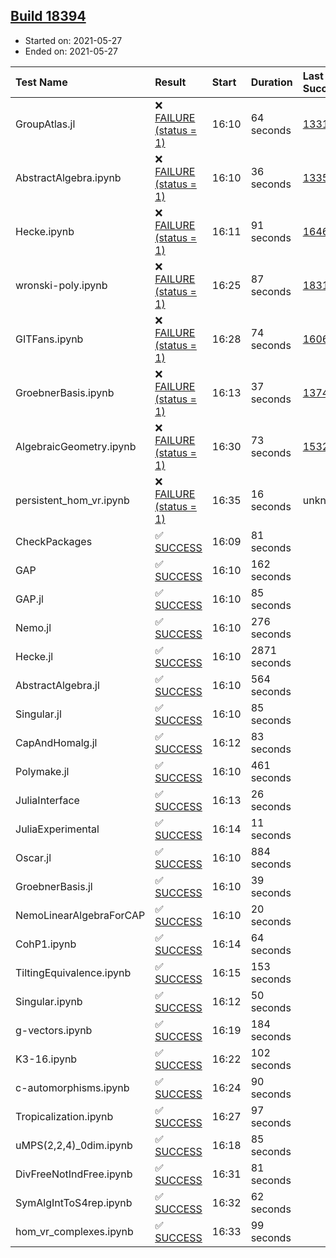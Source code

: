 ## [Build 18394](https://oscarci.mathematik.uni-kl.de/job/oscar/18394/)

* Started on: 2021-05-27
* Ended on: 2021-05-27

| Test Name    | Result | Start | Duration | Last Success | First Failure |
|:-------------|:-------|:------|:---------|:-------------|:--------------|
| GroupAtlas.jl | ❌ [FAILURE (status = 1)](https://oscarci.mathematik.uni-kl.de/job/oscar/18394/artifact/logs/build-18394/GroupAtlas.jl.log) | 16:10 | 64 seconds | [13311](https://oscarci.mathematik.uni-kl.de/job/oscar/13311/) | [13312](https://oscarci.mathematik.uni-kl.de/job/oscar/13312/) |
| AbstractAlgebra.ipynb | ❌ [FAILURE (status = 1)](https://oscarci.mathematik.uni-kl.de/job/oscar/18394/artifact/logs/build-18394/AbstractAlgebra.ipynb.log) | 16:10 | 36 seconds | [13355](https://oscarci.mathematik.uni-kl.de/job/oscar/13355/) | [13356](https://oscarci.mathematik.uni-kl.de/job/oscar/13356/) |
| Hecke.ipynb | ❌ [FAILURE (status = 1)](https://oscarci.mathematik.uni-kl.de/job/oscar/18394/artifact/logs/build-18394/Hecke.ipynb.log) | 16:11 | 91 seconds | [16463](https://oscarci.mathematik.uni-kl.de/job/oscar/16463/) | [16464](https://oscarci.mathematik.uni-kl.de/job/oscar/16464/) |
| wronski-poly.ipynb | ❌ [FAILURE (status = 1)](https://oscarci.mathematik.uni-kl.de/job/oscar/18394/artifact/logs/build-18394/wronski-poly.ipynb.log) | 16:25 | 87 seconds | [18314](https://oscarci.mathematik.uni-kl.de/job/oscar/18314/) | [18315](https://oscarci.mathematik.uni-kl.de/job/oscar/18315/) |
| GITFans.ipynb | ❌ [FAILURE (status = 1)](https://oscarci.mathematik.uni-kl.de/job/oscar/18394/artifact/logs/build-18394/GITFans.ipynb.log) | 16:28 | 74 seconds | [16068](https://oscarci.mathematik.uni-kl.de/job/oscar/16068/) | [16069](https://oscarci.mathematik.uni-kl.de/job/oscar/16069/) |
| GroebnerBasis.ipynb | ❌ [FAILURE (status = 1)](https://oscarci.mathematik.uni-kl.de/job/oscar/18394/artifact/logs/build-18394/GroebnerBasis.ipynb.log) | 16:13 | 37 seconds | [13748](https://oscarci.mathematik.uni-kl.de/job/oscar/13748/) | [13749](https://oscarci.mathematik.uni-kl.de/job/oscar/13749/) |
| AlgebraicGeometry.ipynb | ❌ [FAILURE (status = 1)](https://oscarci.mathematik.uni-kl.de/job/oscar/18394/artifact/logs/build-18394/AlgebraicGeometry.ipynb.log) | 16:30 | 73 seconds | [15322](https://oscarci.mathematik.uni-kl.de/job/oscar/15322/) | [15323](https://oscarci.mathematik.uni-kl.de/job/oscar/15323/) |
| persistent_hom_vr.ipynb | ❌ [FAILURE (status = 1)](https://oscarci.mathematik.uni-kl.de/job/oscar/18394/artifact/logs/build-18394/persistent_hom_vr.ipynb.log) | 16:35 | 16 seconds | unknown | unknown |
| CheckPackages | ✅ [SUCCESS](https://oscarci.mathematik.uni-kl.de/job/oscar/18394/artifact/logs/build-18394/CheckPackages.log) | 16:09 | 81 seconds |  |  |
| GAP | ✅ [SUCCESS](https://oscarci.mathematik.uni-kl.de/job/oscar/18394/artifact/logs/build-18394/GAP.log) | 16:10 | 162 seconds |  |  |
| GAP.jl | ✅ [SUCCESS](https://oscarci.mathematik.uni-kl.de/job/oscar/18394/artifact/logs/build-18394/GAP.jl.log) | 16:10 | 85 seconds |  |  |
| Nemo.jl | ✅ [SUCCESS](https://oscarci.mathematik.uni-kl.de/job/oscar/18394/artifact/logs/build-18394/Nemo.jl.log) | 16:10 | 276 seconds |  |  |
| Hecke.jl | ✅ [SUCCESS](https://oscarci.mathematik.uni-kl.de/job/oscar/18394/artifact/logs/build-18394/Hecke.jl.log) | 16:10 | 2871 seconds |  |  |
| AbstractAlgebra.jl | ✅ [SUCCESS](https://oscarci.mathematik.uni-kl.de/job/oscar/18394/artifact/logs/build-18394/AbstractAlgebra.jl.log) | 16:10 | 564 seconds |  |  |
| Singular.jl | ✅ [SUCCESS](https://oscarci.mathematik.uni-kl.de/job/oscar/18394/artifact/logs/build-18394/Singular.jl.log) | 16:10 | 85 seconds |  |  |
| CapAndHomalg.jl | ✅ [SUCCESS](https://oscarci.mathematik.uni-kl.de/job/oscar/18394/artifact/logs/build-18394/CapAndHomalg.jl.log) | 16:12 | 83 seconds |  |  |
| Polymake.jl | ✅ [SUCCESS](https://oscarci.mathematik.uni-kl.de/job/oscar/18394/artifact/logs/build-18394/Polymake.jl.log) | 16:10 | 461 seconds |  |  |
| JuliaInterface | ✅ [SUCCESS](https://oscarci.mathematik.uni-kl.de/job/oscar/18394/artifact/logs/build-18394/JuliaInterface.log) | 16:13 | 26 seconds |  |  |
| JuliaExperimental | ✅ [SUCCESS](https://oscarci.mathematik.uni-kl.de/job/oscar/18394/artifact/logs/build-18394/JuliaExperimental.log) | 16:14 | 11 seconds |  |  |
| Oscar.jl | ✅ [SUCCESS](https://oscarci.mathematik.uni-kl.de/job/oscar/18394/artifact/logs/build-18394/Oscar.jl.log) | 16:10 | 884 seconds |  |  |
| GroebnerBasis.jl | ✅ [SUCCESS](https://oscarci.mathematik.uni-kl.de/job/oscar/18394/artifact/logs/build-18394/GroebnerBasis.jl.log) | 16:10 | 39 seconds |  |  |
| NemoLinearAlgebraForCAP | ✅ [SUCCESS](https://oscarci.mathematik.uni-kl.de/job/oscar/18394/artifact/logs/build-18394/NemoLinearAlgebraForCAP.log) | 16:10 | 20 seconds |  |  |
| CohP1.ipynb | ✅ [SUCCESS](https://oscarci.mathematik.uni-kl.de/job/oscar/18394/artifact/logs/build-18394/CohP1.ipynb.log) | 16:14 | 64 seconds |  |  |
| TiltingEquivalence.ipynb | ✅ [SUCCESS](https://oscarci.mathematik.uni-kl.de/job/oscar/18394/artifact/logs/build-18394/TiltingEquivalence.ipynb.log) | 16:15 | 153 seconds |  |  |
| Singular.ipynb | ✅ [SUCCESS](https://oscarci.mathematik.uni-kl.de/job/oscar/18394/artifact/logs/build-18394/Singular.ipynb.log) | 16:12 | 50 seconds |  |  |
| g-vectors.ipynb | ✅ [SUCCESS](https://oscarci.mathematik.uni-kl.de/job/oscar/18394/artifact/logs/build-18394/g-vectors.ipynb.log) | 16:19 | 184 seconds |  |  |
| K3-16.ipynb | ✅ [SUCCESS](https://oscarci.mathematik.uni-kl.de/job/oscar/18394/artifact/logs/build-18394/K3-16.ipynb.log) | 16:22 | 102 seconds |  |  |
| c-automorphisms.ipynb | ✅ [SUCCESS](https://oscarci.mathematik.uni-kl.de/job/oscar/18394/artifact/logs/build-18394/c-automorphisms.ipynb.log) | 16:24 | 90 seconds |  |  |
| Tropicalization.ipynb | ✅ [SUCCESS](https://oscarci.mathematik.uni-kl.de/job/oscar/18394/artifact/logs/build-18394/Tropicalization.ipynb.log) | 16:27 | 97 seconds |  |  |
| uMPS(2,2,4)_0dim.ipynb | ✅ [SUCCESS](https://oscarci.mathematik.uni-kl.de/job/oscar/18394/artifact/logs/build-18394/uMPS-2-2-4-_0dim.ipynb.log) | 16:18 | 85 seconds |  |  |
| DivFreeNotIndFree.ipynb | ✅ [SUCCESS](https://oscarci.mathematik.uni-kl.de/job/oscar/18394/artifact/logs/build-18394/DivFreeNotIndFree.ipynb.log) | 16:31 | 81 seconds |  |  |
| SymAlgIntToS4rep.ipynb | ✅ [SUCCESS](https://oscarci.mathematik.uni-kl.de/job/oscar/18394/artifact/logs/build-18394/SymAlgIntToS4rep.ipynb.log) | 16:32 | 62 seconds |  |  |
| hom_vr_complexes.ipynb | ✅ [SUCCESS](https://oscarci.mathematik.uni-kl.de/job/oscar/18394/artifact/logs/build-18394/hom_vr_complexes.ipynb.log) | 16:33 | 99 seconds |  |  |
